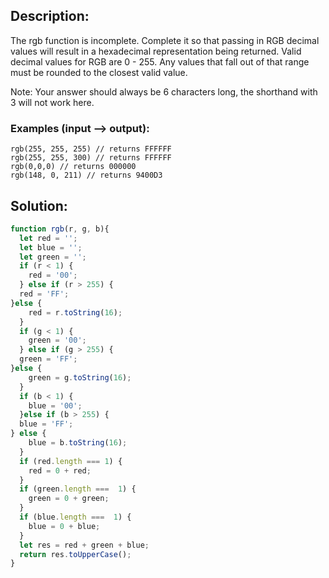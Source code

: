 ## Description:

The rgb function is incomplete. Complete it so that passing in RGB decimal values will result in a hexadecimal representation being returned. Valid decimal values for RGB are 0 - 255. Any values that fall out of that range must be rounded to the closest valid value.

Note: Your answer should always be 6 characters long, the shorthand with 3 will not work here.

### Examples (input --> output):
```
rgb(255, 255, 255) // returns FFFFFF
rgb(255, 255, 300) // returns FFFFFF
rgb(0,0,0) // returns 000000
rgb(148, 0, 211) // returns 9400D3
```

 ## Solution:
 
```javascript
function rgb(r, g, b){
  let red = '';
  let blue = '';
  let green = '';
  if (r < 1) {
    red = '00';
  } else if (r > 255) {
  red = 'FF';
}else {
    red = r.toString(16);
  }
  if (g < 1) {
    green = '00';
  } else if (g > 255) {
  green = 'FF';
}else {
    green = g.toString(16);
  }
  if (b < 1) {
    blue = '00';
  }else if (b > 255) {
  blue = 'FF';
} else {
    blue = b.toString(16);
  }
  if (red.length === 1) {
    red = 0 + red;
  }
  if (green.length ===  1) {
    green = 0 + green;
  }
  if (blue.length ===  1) {
    blue = 0 + blue;
  }
  let res = red + green + blue;
  return res.toUpperCase();
}
```